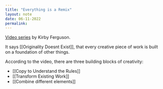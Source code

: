 ```yaml
---
title: "Everything is a Remix"
layout: note
date: 06-11-2022
permalink:
---
```


[Video series](https://www.youtube.com/watch?v=nJPERZDfyWc) by Kirby Ferguson. 

It says [[Originality Doesnt Exist]], that every creative piece of work is built on a foundation of other things. 

According to the video, there are three building blocks of creativity: 

- [[Copy to Understand the Rules]]
- [[Transform Existing Work]]
- [[Combine different elements]]